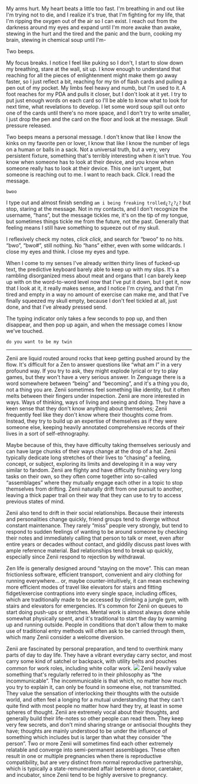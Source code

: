 My arms hurt. My heart beats a little too fast. I'm breathing in and out like I'm trying not to die, and I realize it's true, that I'm fighting for my life, that I'm ripping the oxygen out of the air so I can exist. I reach out from the darkness around my eyes and expand until I'm more awake than awake, stewing in the hurt and the tired and the panic and the burn, cooking my brain, stewing in chemical soup until I'm-  
  
Two beeps.  
  
My focus breaks. I notice I feel like puking so I don't, I start to slow down my breathing, stare at the wall, sit up. I know enough to understand that reaching for all the pieces of enlightenment might make them go away faster, so I just reflect a bit, reaching for my tin of flash cards and pulling a pen out of my pocket. My limbs feel heavy and numb, but I'm used to it. A foot reaches for my PDA and pulls it closer, but I don't look at it yet. I try to put just enough words on each card so I'll be able to know what to look for next time, what revelations to develop. I let some word soup spill out onto one of the cards until there's no more space, and I don't try to write smaller, I just drop the pen and the card on the floor and look at the message. Skull pressure released.  
  
Two beeps means a personal message. I don't know that like I know the kinks on my favorite pen or lover, I know that like I know the number of legs on a human or balls in a sack. Not a universal truth, but a very, very persistent fixture, something that's terribly interesting when it isn't true. You know when someone has to look at their device, and you know when someone really has to look at their device. This one isn't urgent, but someone is reaching out to me. I want to reach back. *Click*. I read the message.   
  
`bwoo`  
  
I type out and almost finish sending `am i being freaking trolled¿?¿?¿?` but stop, staring at the message. Not in my contacts, and I don't recognize the username, “hans”, but the message tickles me, it's on the tip of my tongue, but sometimes things tickle me from the future, not the past. Generally that feeling means I still have something to squeeze out of my skull.  
  
I reflexively check my notes, *click click*, and search for “bwoo” to no hits. “bwo”, “bwo#”, still nothing. No “hans” either, even with some wildcards. I close my eyes and think. I close my eyes and type.  
  
When I come to my senses I've already written thirty lines of fucked-up text, the predictive keyboard barely able to keep up with my slips. It's a rambling disorganized mess about meat and organs that I can barely keep up with on the word-to-word level now that I've put it down, but I get it, now that I look at it, it really makes sense, and I notice I'm crying, and that I'm tired and empty in a way no amount of exercise can make me, and that I've finally squeezed my skull empty, because I don't feel tickled at all, just done, and that I've already pressed send.

The typing indicator only takes a few seconds to pop up, and then disappear, and then pop up again, and when the message comes I know we've touched.

`do you want to be my twin`

---
Zenii are liquid routed around rocks that keep getting pushed around by the flow. It's difficult for a Zen to answer questions like “what am I” in a very profound way. If you try to ask, they might explode lyrical or try to play games, but they won't have a very serious answer. In Zenguage there is a word somewhere between “being” and “becoming”, and it's a thing you do, not a thing you are. Zenii sometimes feel something like identity, but it often melts between their fingers under inspection. Zenii are more interested in ways. Ways of thinking, ways of living and seeing and doing. They have a keen sense that they don't know anything about themselves; Zenii frequently feel like they don't know where their thoughts come from. Instead, they try to build up an expertise of themselves as if they were someone else, keeping heavily annotated comprehensive records of their lives in a sort of self-ethnography.

Maybe because of this, they have difficulty taking themselves seriously and can have large chunks of their ways change at the drop of a hat. Zenii typically dedicate long stretches of their lives to “chasing” a feeling, concept, or subject, exploring its limits and developing it in a way very similar to fandom. Zenii are flighty and have difficulty finishing very long tasks on their own, so they often come together into so-called “assemblages” where they mutually engage each other in a topic to stop themselves from drifting. Zenii naturally drift from one pursuit to another, leaving a thick paper trail on their way that they can use to try to access previous states of mind.

Zenii also tend to drift in their social relationships. Because their interests and personalities change quickly, friend groups tend to diverge without constant maintenance. They rarely “miss” people very strongly, but tend to respond to sudden feelings of wanting to be around someone by checking their notes and immediately calling that person to talk or meet, even after entire years or decades without contact, and giddily discuss past loves with ample reference material. Bad relationships tend to break up quickly, especially since Zenii respond to rejection by withdrawal. 

Zen life is generally designed around “staying on the move”. This can mean frictionless software, efficient transport, convenient and airy clothing for running everywhere… or, maybe counter-intuitively, it can mean eschewing more efficient modes of travel like elevators for stairs and fitting fidget/exercise contraptions into every single space, including offices, which are traditionally made to be accessed by climbing a jungle gym, with stairs and elevators for emergencies. It's common for Zenii on queues to start doing push-ups or stretches. Mental work is almost always done while somewhat physically spent, and it's traditional to start the day by warming up and running outside. People in conditions that don't allow them to make use of traditional entry methods will often ask to be carried through them, which many Zenii consider a welcome diversion.

Zenii are fascinated by personal preparation, and tend to overthink many parts of day to day life. They have a vibrant everyday carry sector, and most carry some kind of satchel or backpack, with utility belts and pouches common for work roles, including white collar work. ![](https://cdn.discordapp.com/attachments/507574180988977189/564268344228970520/DyFSgdeUwAIJP1b.png)
Zenii heavily value something that's regularly referred to in their philosophy as “the incommunicable”. The incommunicable is that which, no matter how much you try to explain it, can only be found in someone else, not transmitted. They value the sensation of interlocking their thoughts with the outside world, and often feel a longing for a mutual understanding that they can't quite find with most people no matter how hard they try, at least in some spheres of thought. Zenii are extremely vocal about their thoughts, and generally build their life-notes so other people can read them. They keep very few secrets, and don't mind sharing strange or antisocial thoughts they have; thoughts are mainly understood to be under the influence of something which includes but is larger than what they consider “the person”. Two or more Zenii will sometimes find each other extremely relatable and converge into semi-permanent assemblages. These often result in one or multiple pregnancies when there is reproductive compatibility, but are very distinct from normal reproductive partnership, which is typically a state-remunerated affair between a donor, caretaker, and incubator, since Zenii tend to be highly aversive to pregnancy. 
